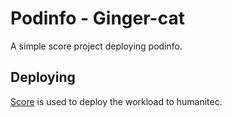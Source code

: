 # Podinfo - Ginger-cat

A simple score project deploying podinfo.

## Deploying

[Score](https://score.dev/) is used to deploy the workload to humanitec.
